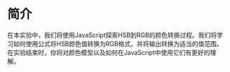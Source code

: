 # 简介

在本实验中，我们将使用JavaScript探索HSB到RGB的颜色转换过程。我们将学习如何使用公式将HSB颜色值转换为RGB格式，并将输出转换为适当的值范围。在实验结束时，你将对颜色模型以及如何在JavaScript中使用它们有更好的理解。
